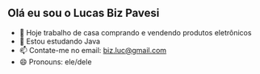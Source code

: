 ## Olá eu sou o Lucas Biz Pavesi 

- 🔭 Hoje trabalho de casa comprando e vendendo produtos eletrônicos 
- 🌱 Estou estudando Java
- 📫 Contate-me no email: biz.luc@gmail.com
- 😄 Pronouns: ele/dele
